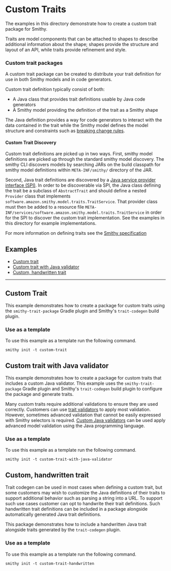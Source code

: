 # Custom Traits
The examples in this directory demonstrate how to create a custom trait package for Smithy. 

Traits are model components that can be attached to shapes to describe additional information about the shape; 
shapes provide the structure and layout of an API, while traits provide refinement and style.


### Custom trait packages
A custom trait package can be created to distribute your trait definition for use in both Smithy models and in code generators.

Custom trait definition typically consist of both: 
- A Java class that provides trait definitions usable by Java code generators 
- A Smithy model providing the definition of the trait as a Smithy shape

The Java definition provides a way for code generators to interact with the data contained in the trait while the 
Smithy model defines the model structure and constraints such as [breaking change rules](https://smithy.io/2.0/spec/model.html#breaking-change-rules).

#### Custom Trait Discovery
Custom trait definitions are picked up in two ways. First, smithy model definitions are picked up through the standard 
smithy model discovery. The smithy CLI discovers models by searching JARs on the build classpath for smithy model definitions 
within `META-INF/smithy/` directory of the JAR.

Second, Java trait definitions are discovered by a [Java service provider interface (SPI)](https://docs.oracle.com/javase/tutorial/sound/SPI-intro.html). 
In order to be discoverable via SPI, the Java class defining the trait be a subclass of `AbstractTrait` and should define
a nested `Provider` class that implements `software.amazon.smithy.model.traits.TraitService`. That provider class must 
then be added to a resource file `META-INF/services/software.amazon.smithy.model.traits.TraitService` in order for the SPI to 
discover the custom trait implementation. See the examples in this directory for example implementations.

For more information on defining traits see the [Smithy specification](https://smithy.io/2.0/spec/model.html#defining-traits)


## Examples
- [Custom trait](#custom-trait)
- [Custom trait with Java validator](#custom-trait-with-java-validator)
- [Custom, handwritten trait](#custom-handwritten-trait)

--- 
## Custom Trait
This example demonstrates how to create a package for custom traits using the `smithy-trait-package` Gradle plugin 
and Smithy's `trait-codegen` build plugin.

### Use as a template
To use this example as a template run the following command.

```console
smithy init -t custom-trait
```

## Custom trait with Java validator
This example demonstrates how to create a package for custom traits that includes a custom Java validator. This example
uses the `smithy-trait-package` Gradle plugin and Smithy's `trait-codegen` build plugin to configure the package and generate traits.

Many custom traits require additional validations to ensure they are used correctly. Customers can use 
[trait validators](https://smithy.io/2.0/spec/model-validation.html#smithy-api-traitvalidators-trait) 
to apply most validation. However, sometimes advanced validation that cannot be easily expressed with Smithy selectors 
is required. [Custom Java validators](https://smithy.io/2.0/guides/model-linters.html#writing-custom-validators) can 
be used apply advanced model validation using the Java programming language.

### Use as a template
To use this example as a template run the following command.

```console
smithy init -t custom-trait-with-java-validator
```

## Custom, handwritten trait
Trait codegen can be used in most cases when defining a custom trait, but some customers may wish to customize the Java 
definitions of their traits to support additional behavior such as parsing a string into a URL. To support such use cases
customer can opt to handwrite their trait definitions. Such handwritten trait definitions can be included in a package alongside 
automatically generated Java trait definitions.

This package demonstrates how to include a handwritten Java trait alongside traits generated by the `trait-codegen`
plugin.

### Use as a template
To use this example as a template run the following command.

```console
smithy init -t custom-trait-handwritten
```
